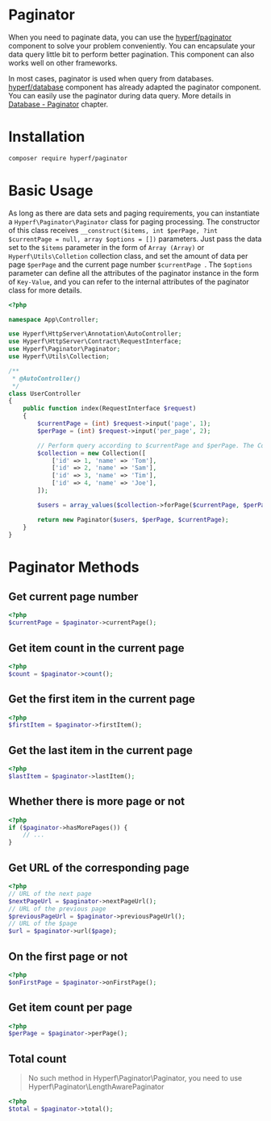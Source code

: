 # Paginator

When you need to paginate data, you can use the [hyperf/paginator](https://github.com/hyperf/paginator) component to solve your problem conveniently. You can encapsulate your data query little bit to perform better pagination. This component can also works well on other frameworks.

In most cases, paginator is used when query from databases. [hyperf/database](https://github.com/hyperf/database) component has already adapted the paginator component. You can easily use the paginator during data query. More details in [Database - Paginator](en/db/paginator.md) chapter.

# Installation

```bash
composer require hyperf/paginator
```

# Basic Usage

As long as there are data sets and paging requirements, you can instantiate a `Hyperf\Paginator\Paginator` class for paging processing. The constructor of this class receives `__construct($items, int $perPage, ?int $currentPage = null, array $options = [])` parameters. Just pass the data set to the `$items` parameter in the form of `Array (Array)` or `Hyperf\Utils\Colletion` collection class, and set the amount of data per page `$perPage` and the current page number `$currentPage `. The `$options` parameter can define all the attributes of the paginator instance in the form of `Key-Value`, and you can refer to the internal attributes of the paginator class for more details.

```php
<?php

namespace App\Controller;

use Hyperf\HttpServer\Annotation\AutoController;
use Hyperf\HttpServer\Contract\RequestInterface;
use Hyperf\Paginator\Paginator;
use Hyperf\Utils\Collection;

/**
 * @AutoController()
 */
class UserController
{
    public function index(RequestInterface $request)
    {
        $currentPage = (int) $request->input('page', 1);
        $perPage = (int) $request->input('per_page', 2);

        // Perform query according to $currentPage and $perPage. The Collection type is used here.
        $collection = new Collection([
            ['id' => 1, 'name' => 'Tom'],
            ['id' => 2, 'name' => 'Sam'],
            ['id' => 3, 'name' => 'Tim'],
            ['id' => 4, 'name' => 'Joe'],
        ]);

        $users = array_values($collection->forPage($currentPage, $perPage)->toArray());

        return new Paginator($users, $perPage, $currentPage);
    }
}
```

# Paginator Methods

## Get current page number

```php
<?php
$currentPage = $paginator->currentPage();
```

## Get item count in the current page

```php
<?php
$count = $paginator->count();
```

## Get the first item in the current page

```php
<?php
$firstItem = $paginator->firstItem();
```

## Get the last item in the current page

```php
<?php
$lastItem = $paginator->lastItem();
```

## Whether there is more page or not

```php
<?php
if ($paginator->hasMorePages()) {
    // ...
}
```

## Get URL of the corresponding page

```php
<?php
// URL of the next page
$nextPageUrl = $paginator->nextPageUrl();
// URL of the previous page
$previousPageUrl = $paginator->previousPageUrl();
// URL of the $page
$url = $paginator->url($page);
```

## On the first page or not

```php
<?php
$onFirstPage = $paginator->onFirstPage();
```

## Get item count per page

```php
<?php
$perPage = $paginator->perPage();
```

## Total count

> No such method in Hyperf\Paginator\Paginator, you need to use Hyperf\Paginator\LengthAwarePaginator

```php
<?php
$total = $paginator->total();
```
